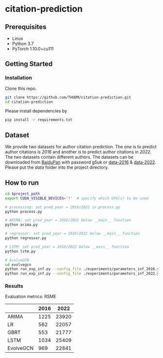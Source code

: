# citation-prediction

## Prerequisites
- Linux
- Python 3.7
- PyTorch 1.10.0+cu111

## Getting Started

### Installation

Clone this repo.

```bash
git clone https://github.com/THUDM/citation-prediction.git
cd citation-prediction
```

Please install dependencies by

```bash
pip install -r requirements.txt
```

## Dataset
We provide two datasets for author citation prediction. The one is to predict author citations is _2016_ and another is to predict author citations in _2022_. The two datasets contain different authors. The datasets can be downloaded from [BaiduPan](https://pan.baidu.com/s/1O4Jr2NWGKLelnhQBjL50Zw?pwd=g5uk) with password g5uk or [data-2016](https://open-data-set.oss-cn-beijing.aliyuncs.com/oag-benchmark/influence-prediction/author-influence-prediction/data/2016.zip) & [data-2022](https://open-data-set.oss-cn-beijing.aliyuncs.com/oag-benchmark/influence-prediction/author-influence-prediction/data/2022.zip). Please put the _data_ folder into the project directory.

## How to run
```bash
cd $project_path
export CUDA_VISIBLE_DEVICES='?'  # specify which GPU(s) to be used

# processing: set pred_year = 2016/2022 in process.py
python process.py   

# ARIMA: set pred_year = 2016/2022 below __main__ function
python arima.py

# regressor: set pred_year = 2016/2022 below __main__ function
python regressor.py

# LSTM: set pred_year = 2016/2022 below __main__ function
python lstm.py

# EvolveGCN
cd evolvegcn
python run_exp_inf.py --config_file ./experiments/parameters_inf_2016.yaml
python run_exp_inf.py --config_file ./experiments/parameters_inf_2022.yaml
```

### Results 

Evaluation metrics: RSME

|       | 2016 | 2022 |
|-------|-------|-----|
| ARIMA  | 1225 | 23920 |
| LR  | 562 | 22057 |
| GBRT | 553 | 21777 |
| LSTM | 1034 | 25409 |
| EvolveGCN | 969 | 22841 |
